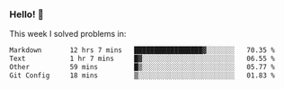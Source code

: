 ### Hello! 👋

This week I solved problems in:

<!--START_SECTION:waka-->

```txt
Markdown       12 hrs 7 mins   █████████████████▓░░░░░░░   70.35 %
Text           1 hr 7 mins     █▓░░░░░░░░░░░░░░░░░░░░░░░   06.55 %
Other          59 mins         █▒░░░░░░░░░░░░░░░░░░░░░░░   05.77 %
Git Config     18 mins         ▒░░░░░░░░░░░░░░░░░░░░░░░░   01.83 %
```

<!--END_SECTION:waka-->
